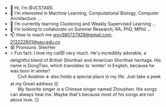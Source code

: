 - 👋 Hi, I’m @JCSTARS
- 👀 I’m interested in Machine Learning, Computational Biology, Computer Architecture ...
- 🌱 I’m currently learning Clustering and Weakly Supervised Learning ...
- 💞️ I’m looking to collaborate on Summer Research, RA, PhD, MPhil ...
- 📫 How to reach me wxy380727929@gmail.com, 213222801@seu.edu.cn
- 😄 Pronouns: She/Her
- ⚡ Fun fact: I love my cat😻 very much. He's incredibly adorable, 
a delightful blend of British Shorthair and American Shorthair heritage. His name is DongTian, which translates to 'winter' in English, because he was born in winter!
    <br> &nbsp; &nbsp; &nbsp; Civil Aviation ✈️ also holds a special place in my life. Just take a peek at my Gmail address :wink:
    <br> &nbsp; &nbsp; &nbsp; My favorite singer is a Chinese singer named Zhoushen. His songs can always heal me. Maybe that's because most of his songs are not about love. 😏

<!---
JCSTARS/JCSTARS is a ✨ special ✨ repository because its `README.md` (this file) appears on your GitHub profile.
You can click the Preview link to take a look at your changes.
--->
